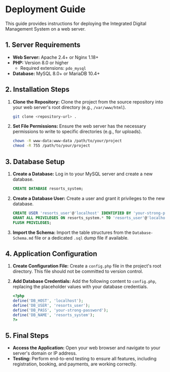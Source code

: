 # Deployment Guide

This guide provides instructions for deploying the Integrated Digital Management System on a web server.

## 1. Server Requirements

- **Web Server:** Apache 2.4+ or Nginx 1.18+
- **PHP:** Version 8.0 or higher
  - Required extensions: `pdo_mysql`
- **Database:** MySQL 8.0+ or MariaDB 10.4+

## 2. Installation Steps

1.  **Clone the Repository:**
    Clone the project from the source repository into your web server's root directory (e.g., `/var/www/html`).

    ```bash
    git clone <repository-url> .
    ```

2.  **Set File Permissions:**
    Ensure the web server has the necessary permissions to write to specific directories (e.g., for uploads).
    ```bash
    chown -R www-data:www-data /path/to/your/project
    chmod -R 755 /path/to/your/project
    ```

## 3. Database Setup

1.  **Create a Database:**
    Log in to your MySQL server and create a new database.

    ```sql
    CREATE DATABASE resorts_system;
    ```

2.  **Create a Database User:**
    Create a user and grant it privileges to the new database.

    ```sql
    CREATE USER 'resorts_user'@'localhost' IDENTIFIED BY 'your-strong-password';
    GRANT ALL PRIVILEGES ON resorts_system.* TO 'resorts_user'@'localhost';
    FLUSH PRIVILEGES;
    ```

3.  **Import the Schema:**
    Import the table structures from the `Database-Schema.md` file or a dedicated `.sql` dump file if available.

## 4. Application Configuration

1.  **Create Configuration File:**
    Create a `config.php` file in the project's root directory. This file should not be committed to version control.

2.  **Add Database Credentials:**
    Add the following content to `config.php`, replacing the placeholder values with your database credentials.
    ```php
    <?php
    define('DB_HOST', 'localhost');
    define('DB_USER', 'resorts_user');
    define('DB_PASS', 'your-strong-password');
    define('DB_NAME', 'resorts_system');
    ?>
    ```

## 5. Final Steps

- **Access the Application:** Open your web browser and navigate to your server's domain or IP address.
- **Testing:** Perform end-to-end testing to ensure all features, including registration, booking, and payments, are working correctly.
